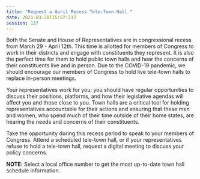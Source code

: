 ```yaml
---
title: "Request a April Recess Tele-Town Hall "
date: 2021-03-28T15:57:21Z
session: 117
---
```

Both the Senate and House of Representatives are in congressional recess from March 29 - April 12th.  This time is allotted for members of Congress to work in their districts and engage with constituents they represent. It is also the perfect time for them to hold public town halls and hear the concerns of their constituents live and in person. Due to the COVID-19 pandemic, we should encourage our members of Congress to hold live tele-town halls to replace in-person meetings. 

Your representatives work for you: you should have regular opportunities to discuss their positions, platforms, and how their legislative agendas will affect you and those close to you. Town halls are a critical tool for holding representatives accountable for their actions and ensuring that these men and women, who spend much of their time outside of their home states, are hearing the needs and concerns of their constituents.

Take the opportunity during this recess period to speak to your members of Congress. Attend a scheduled tele-town hall, or if your representatives refuse to hold a tele-town hall, request a digital meeting to discuss your policy concerns.

**NOTE:** Select a local office number to get the most up-to-date town hall schedule information.
